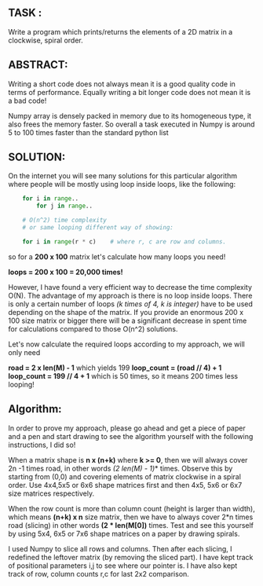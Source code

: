 ## TASK :
    
Write a program which prints/returns the elements of a 2D matrix in a clockwise, spiral order.


## ABSTRACT:

Writing a short code does not always mean it is a good quality code in terms of performance. 
Equally writing a bit longer code does not mean it is a bad code!

Numpy array is densely packed in memory due to its homogeneous type, it also frees the memory faster. 
So overall a task executed in Numpy is around 5 to 100 times faster than the standard python list


## SOLUTION:

On the internet you will see many solutions for this particular algorithm where people will be mostly 
using loop inside loops, like the following:

```python
    for i in range..
        for j in range..

    # O(n^2) time complexity
    # or same looping different way of showing:

    for i in range(r * c)    # where r, c are row and columns.
```

so for a **200 x 100** matrix let's calculate how many loops you need! 

**loops = 200 x 100 = 20,000 times!**

However, I have found a very efficient way to decrease the time complexity O(N).
The advantage of my approach is there is no loop inside loops. There is only a certain number
of loops *(k times of 4, k is integer)* have to be used depending on the shape of the matrix.
If you provide an enormous 200 x 100 size matrix or bigger there will be a significant 
decrease in spent time for calculations compared to those O(n^2) solutions.

Let's now calculate the required loops according to my approach, we will only need 

**road = 2 x len(M) - 1**            which yields 199
**loop_count = (road // 4) + 1**
**loop_count = 199 // 4  + 1**       which is 50 times, so it means 200 times less looping!


## Algorithm:

In order to prove my approach, please go ahead and get a piece of paper and a pen 
and start drawing to see the algorithm yourself with the following instructions, I did so!

When a matrix shape is **n x (n+k)** where **k >= 0**, then we will always cover 2n -1 times road, 
in other words **(2* len(M) - 1)** times. 
Observe this by starting from (0,0) and covering elements of matrix clockwise in a spiral order.
Use 4x4,5x5 or 6x6 shape matrices first and then 4x5, 5x6 or 6x7 size matrices respectively.

When the row count is more than column count (height is larger than width), which means **(n+k) x n** size matrix, 
then we have to always cover 2*n times road (slicing) in other words **(2 * len(M[0])** times. 
Test and see this yourself by using 5x4, 6x5 or 7x6 shape matrices on a paper by drawing spirals.

I used Numpy to slice all rows and columns. Then after each slicing, 
I redefined the leftover matrix (by removing the sliced part). 
I have kept track of positional parameters i,j to see where our pointer is. 
I have also kept track of row, column counts r,c for last 2x2 comparison.